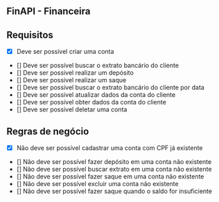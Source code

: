 ## FinAPI - Financeira 

## Requisitos

- [X]  Deve ser possível criar uma conta
- []  Deve ser possível buscar o extrato bancário do cliente
- []  Deve ser possivel realizar um depósito
- []  Deve ser possivel realizar um saque
- []  Deve ser possivel buscar o extrato bancário do cliente por data
- []  Deve ser possivel atualizar dados da conta do cliente
- []  Deve ser possível obter dados da conta do cliente
- []  Deve ser possivel deletar uma conta

## Regras de negócio

- [X]  Não deve ser possível cadastrar uma conta com CPF já existente
- []  Não deve ser possível fazer depósito em uma conta não existente
- []  Não deve ser possível buscar extrato em uma conta não existente
- []  Não deve ser possível fazer saque em uma conta não existente
- []  Não deve ser possível excluir uma conta não existente
- []  Não deve ser possível fazer saque quando o saldo for insuficiente